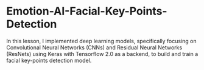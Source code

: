 # Emotion-AI-Facial-Key-Points-Detection
In this lesson, I implemented deep learning models, specifically focusing on Convolutional Neural Networks (CNNs) and Residual Neural Networks (ResNets) using Keras with Tensorflow 2.0 as a backend, to build and train a facial key-points detection model.
